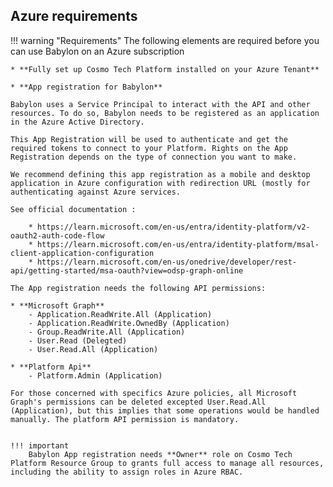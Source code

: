 ## Azure requirements


!!! warning "Requirements"
    The following elements are required before you can use Babylon on an Azure subscription

    * **Fully set up Cosmo Tech Platform installed on your Azure Tenant**

    * **App registration for Babylon**

    Babylon uses a Service Principal to interact with the API and other resources. To do so, Babylon needs to be registered as an application in the Azure Active Directory.

    This App Registration will be used to authenticate and get the required tokens to connect to your Platform. Rights on the App Registration depends on the type of connection you want to make. 
    
    We recommend defining this app registration as a mobile and desktop application in Azure configuration with redirection URL (mostly for authenticating against Azure services.
    
    See official documentation :
    
        * https://learn.microsoft.com/en-us/entra/identity-platform/v2-oauth2-auth-code-flow
        * https://learn.microsoft.com/en-us/entra/identity-platform/msal-client-application-configuration
        * https://learn.microsoft.com/en-us/onedrive/developer/rest-api/getting-started/msa-oauth?view=odsp-graph-online

    The App registration needs the following API permissions:

    * **Microsoft Graph**
        - Application.ReadWrite.All (Application)
        - Application.ReadWrite.OwnedBy (Application)
        - Group.ReadWrite.All (Application)
        - User.Read (Delegted)
        - User.Read.All (Application)

    * **Platform Api**
        - Platform.Admin (Application)

    For those concerned with specifics Azure policies, all Microsoft Graph's permissions can be deleted excepted User.Read.All (Application), but this implies that some operations would be handled manually. The platform API permission is mandatory.


    !!! important
        Babylon App registration needs **Owner** role on Cosmo Tech Platform Resource Group to grants full access to manage all resources, including the ability to assign roles in Azure RBAC.

